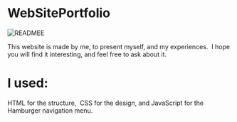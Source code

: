 # WebSitePortfolio

![READMEE](https://user-images.githubusercontent.com/78962708/156045161-031280fa-d42b-434d-90a2-89dc64e8d947.JPG)

This website is made by me, to present myself, and my experiences. 
I hope you will find it interesting, and feel free to ask about it.

# I used:
HTML for the structure,  CSS for the design, and JavaScript for the Hamburger navigation menu. 

